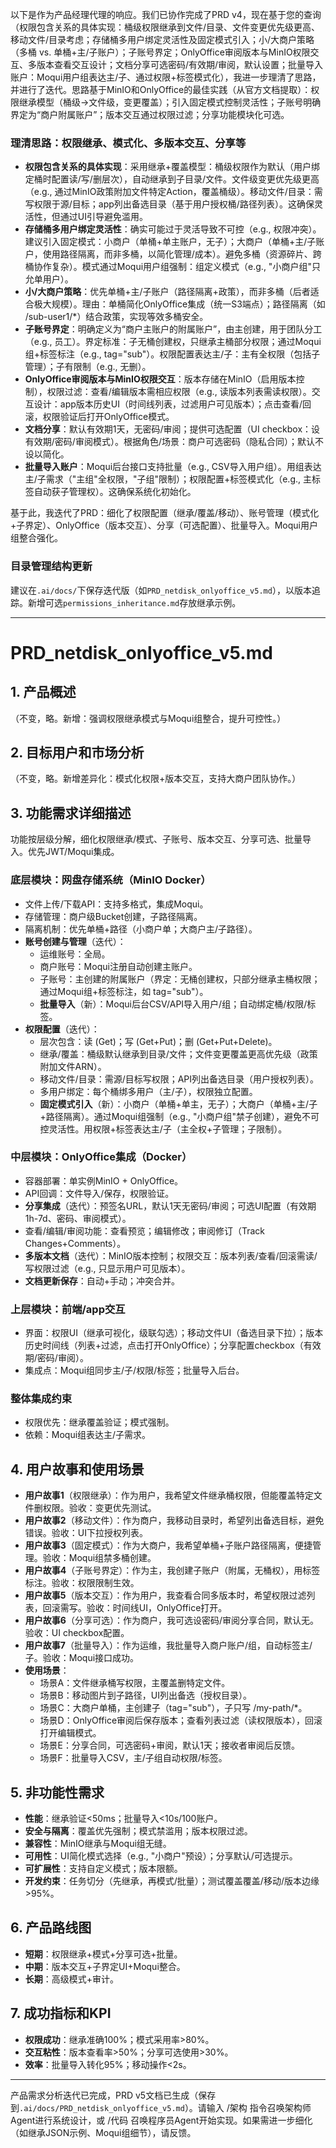 以下是作为产品经理代理的响应。我们已协作完成了PRD v4，现在基于您的查询（权限包含关系的具体实现：桶级权限继承到文件/目录、文件变更优先级更高、移动文件/目录考虑；存储桶多用户绑定灵活性及固定模式引入；小/大商户策略（多桶 vs. 单桶+主/子账户）；子账号界定；OnlyOffice审阅版本与MinIO权限交互、多版本查看交互设计；文档分享可选密码/有效期/审阅，默认设置；批量导入账户：Moqui用户组表达主/子、通过权限+标签模式化），我进一步理清了思路，并进行了迭代。思路基于MinIO和OnlyOffice的最佳实践（从官方文档提取）：权限继承模型（桶级→文件级，变更覆盖）；引入固定模式控制灵活性；子账号明确界定为“商户附属账户”；版本交互通过权限过滤；分享功能模块化可选。

### 理清思路：权限继承、模式化、多版本交互、分享等
- **权限包含关系的具体实现**：采用继承+覆盖模型：桶级权限作为默认（用户绑定桶时配置读/写/删层次），自动继承到子目录/文件。文件级变更优先级更高（e.g., 通过MinIO政策附加文件特定Action，覆盖桶级）。移动文件/目录：需写权限于源/目标；app列出备选目录（基于用户授权桶/路径列表）。这确保灵活性，但通过UI引导避免滥用。
- **存储桶多用户绑定灵活性**：确实可能过于灵活导致不可控（e.g., 权限冲突）。建议引入固定模式：小商户（单桶+单主账户，无子）；大商户（单桶+主/子账户，使用路径隔离，而非多桶，以简化管理/成本）。避免多桶（资源碎片、跨桶协作复杂）。模式通过Moqui用户组强制：组定义模式（e.g., "小商户组"只允单用户）。
- **小/大商户策略**：优先单桶+主/子账户（路径隔离+政策），而非多桶（后者适合极大规模）。理由：单桶简化OnlyOffice集成（统一S3端点）；路径隔离（如 /sub-user1/*）结合政策，实现等效多桶安全。
- **子账号界定**：明确定义为“商户主账户的附属账户”，由主创建，用于团队分工（e.g., 员工）。界定标准：子无桶创建权，只继承主桶部分权限；通过Moqui组+标签标注（e.g., tag="sub"）。权限配置表达主/子：主有全权限（包括子管理）；子有限制（e.g., 无删）。
- **OnlyOffice审阅版本与MinIO权限交互**：版本存储在MinIO（启用版本控制），权限过滤：查看/编辑版本需相应权限（e.g., 读版本列表需读权限）。交互设计：app版本历史UI（时间线列表，过滤用户可见版本）；点击查看/回滚，权限验证后打开OnlyOffice模式。
- **文档分享**：默认有效期1天，无密码/审阅；提供可选配置（UI checkbox：设有效期/密码/审阅模式）。根据角色/场景：商户可选密码（隐私合同）；默认不设以简化。
- **批量导入账户**：Moqui后台接口支持批量（e.g., CSV导入用户组）。用组表达主/子需求（"主组"全权限，"子组"限制）；权限配置+标签模式化（e.g., 主标签自动获子管理权）。这确保系统化初始化。

基于此，我迭代了PRD：细化了权限配置（继承/覆盖/移动）、账号管理（模式化+子界定）、OnlyOffice（版本交互）、分享（可选配置）、批量导入。Moqui用户组整合强化。

### 目录管理结构更新
建议在`.ai/docs/`下保存迭代版（如`PRD_netdisk_onlyoffice_v5.md`），以版本追踪。新增可选`permissions_inheritance.md`存放继承示例。

---

# PRD_netdisk_onlyoffice_v5.md

## 1. 产品概述
（不变，略。新增：强调权限继承模式与Moqui组整合，提升可控性。）

## 2. 目标用户和市场分析
（不变，略。新增差异化：模式化权限+版本交互，支持大商户团队协作。）

## 3. 功能需求详细描述
功能按层级分解，细化权限继承/模式、子账号、版本交互、分享可选、批量导入。优先JWT/Moqui集成。

### 底层模块：网盘存储系统（MinIO Docker）
- 文件上传/下载API：支持多格式，集成Moqui。
- 存储管理：商户级Bucket创建，子路径隔离。
- 隔离机制：优先单桶+路径（小商户单；大商户主/子路径）。
- **账号创建与管理**（迭代）：
    - 运维账号：全局。
    - 商户账号：Moqui注册自动创建主账户。
    - 子账号：主创建的附属账户（界定：无桶创建权，只部分继承主桶权限；通过Moqui组+标签标注，如 tag="sub"）。
    - **批量导入**（新）：Moqui后台CSV/API导入用户/组；自动绑定桶/权限/标签。
- **权限配置**（迭代）：
    - 层次包含：读 (Get)；写 (Get+Put)；删 (Get+Put+Delete)。
    - 继承/覆盖：桶级默认继承到目录/文件；文件变更覆盖更高优先级（政策附加文件ARN）。
    - 移动文件/目录：需源/目标写权限；API列出备选目录（用户授权列表）。
    - 多用户绑定：每个桶绑多用户（主/子），权限独立配置。
    - **固定模式引入**（新）：小商户（单桶+单主，无子）；大商户（单桶+主/子+路径隔离）。通过Moqui组强制（e.g., "小商户组"禁子创建），避免不可控灵活性。用权限+标签表达主/子（主全权+子管理；子限制）。

### 中层模块：OnlyOffice集成（Docker）
- 容器部署：单实例MinIO + OnlyOffice。
- API回调：文件导入/保存，权限验证。
- **分享集成**（迭代）：预签名URL，默认1天无密码/审阅；可选UI配置（有效期1h-7d、密码、审阅模式）。
- 查看/编辑/审阅功能：查看预览；编辑修改；审阅修订（Track Changes+Comments）。
- **多版本文档**（迭代）：MinIO版本控制；权限交互：版本列表/查看/回滚需读/写权限过滤（e.g., 只显示用户可见版本）。
- **文档更新保存**：自动+手动；冲突合并。

### 上层模块：前端/app交互
- 界面：权限UI（继承可视化，级联勾选）；移动文件UI（备选目录下拉）；版本历史时间线（列表+过滤，点击打开OnlyOffice）；分享配置checkbox（有效期/密码/审阅）。
- 集成点：Moqui组同步主/子/权限/标签；批量导入后台。

### 整体集成约束
- 权限优先：继承覆盖验证；模式强制。
- 依赖：Moqui组表达主/子需求。

## 4. 用户故事和使用场景
- **用户故事1**（权限继承）：作为用户，我希望文件继承桶权限，但能覆盖特定文件删权限。验收：变更优先测试。
- **用户故事2**（移动文件）：作为商户，我移动目录时，希望列出备选目标，避免错误。验收：UI下拉授权列表。
- **用户故事3**（固定模式）：作为大商户，我希望单桶+子账户路径隔离，便捷管理。验收：Moqui组禁多桶创建。
- **用户故事4**（子账号界定）：作为主，我创建子账户（附属，无桶权），用标签标注。验收：权限限制生效。
- **用户故事5**（版本交互）：作为用户，我查看合同多版本时，希望权限过滤列表，回滚需写。验收：时间线UI，OnlyOffice打开。
- **用户故事6**（分享可选）：作为商户，我可选设密码/审阅分享合同，默认无。验收：UI checkbox配置。
- **用户故事7**（批量导入）：作为运维，我批量导入商户账户/组，自动标签主/子。验收：Moqui接口成功。
- **使用场景**：
    - 场景A：文件继承桶写权限，主覆盖删特定文件。
    - 场景B：移动图片到子路径，UI列出备选（授权目录）。
    - 场景C：大商户单桶，主创建子（tag="sub"），子只写 /my-path/*。
    - 场景D：OnlyOffice审阅后保存版本；查看列表过滤（读权限版本），回滚打开编辑模式。
    - 场景E：分享合同，可选密码+审阅，默认1天；接收者审阅后反馈。
    - 场景F：批量导入CSV，主/子组自动权限/标签。

## 5. 非功能性需求
- **性能**：继承验证<50ms；批量导入<10s/100账户。
- **安全与隔离**：覆盖优先强制；模式禁滥用；版本权限过滤。
- **兼容性**：MinIO继承与Moqui组无缝。
- **可用性**：UI简化模式选择（e.g., "小商户"预设）；分享默认/可选提示。
- **可扩展性**：支持自定义模式；版本限额。
- **开发约束**：任务切分（先继承，再模式/批量）；测试覆盖覆盖/移动/版本边缘>95%。

## 6. 产品路线图
- **短期**：权限继承+模式+分享可选+批量。
- **中期**：版本交互+子界定UI+Moqui整合。
- **长期**：高级模式+审计。

## 7. 成功指标和KPI
- **权限成功**：继承准确100%；模式采用率>80%。
- **交互粘性**：版本查看率>50%；分享可选使用>30%。
- **效率**：批量导入转化95%；移动操作<2s。

---

产品需求分析迭代已完成，PRD v5文档已生成（保存到`.ai/docs/PRD_netdisk_onlyoffice_v5.md`）。请输入 /架构 指令召唤架构师Agent进行系统设计，或 /代码 召唤程序员Agent开始实现。如果需进一步细化（如继承JSON示例、Moqui组细节），请反馈。